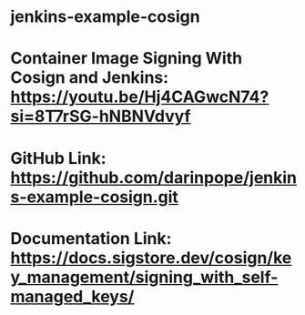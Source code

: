# jenkins-example-cosign
# Container Image Signing With Cosign and Jenkins: https://youtu.be/Hj4CAGwcN74?si=8T7rSG-hNBNVdvyf
# GitHub Link: https://github.com/darinpope/jenkins-example-cosign.git
# Documentation Link: https://docs.sigstore.dev/cosign/key_management/signing_with_self-managed_keys/
